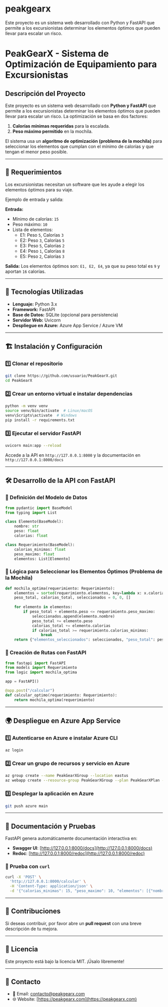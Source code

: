 # peakgearx
Este proyecto es un sistema web desarrollado con Python y FastAPI que permite a los excursionistas determinar los elementos óptimos que pueden llevar para escalar un risco. 

# PeakGearX - Sistema de Optimización de Equipamiento para Excursionistas

## Descripción del Proyecto
Este proyecto es un sistema web desarrollado con **Python y FastAPI** que permite a los excursionistas determinar los elementos óptimos que pueden llevar para escalar un risco. La optimización se basa en dos factores:

1. **Calorías mínimas requeridas** para la escalada.
2. **Peso máximo permitido** en la mochila.

El sistema usa un **algoritmo de optimización (problema de la mochila)** para seleccionar los elementos que cumplan con el mínimo de calorías y que tengan el menor peso posible.

---

## 📌 Requerimientos

Los excursionistas necesitan un software que les ayude a elegir los elementos óptimos para su viaje.

Ejemplo de entrada y salida:

**Entrada:**
- Mínimo de calorías: `15`
- Peso máximo: `10`
- Lista de elementos:
  - E1: Peso `5`, Calorías `3`
  - E2: Peso `3`, Calorías `5`
  - E3: Peso `5`, Calorías `2`
  - E4: Peso `1`, Calorías `8`
  - E5: Peso `2`, Calorías `3`

**Salida:**
Los elementos óptimos son: `E1, E2, E4`, ya que su peso total es `9` y aportan `16` calorías.

---

## 🚀 Tecnologías Utilizadas
- **Lenguaje:** Python 3.x
- **Framework:** FastAPI
- **Base de Datos:** SQLite (opcional para persistencia)
- **Servidor Web:** Uvicorn
- **Despliegue en Azure:** Azure App Service / Azure VM

---

## 🏗️ Instalación y Configuración
### 1️⃣ Clonar el repositorio
```bash
git clone https://github.com/usuario/PeakGearX.git
cd PeakGearX
```

### 2️⃣ Crear un entorno virtual e instalar dependencias
```bash
python -m venv venv
source venv/bin/activate  # Linux/macOS
venv\Scripts\activate  # Windows
pip install -r requirements.txt
```

### 3️⃣ Ejecutar el servidor FastAPI
```bash
uvicorn main:app --reload
```
Accede a la API en `http://127.0.0.1:8000` y la documentación en `http://127.0.0.1:8000/docs`

---

## 🛠️ Desarrollo de la API con FastAPI
### 📌 Definición del Modelo de Datos
```python
from pydantic import BaseModel
from typing import List

class Elemento(BaseModel):
    nombre: str
    peso: float
    calorias: float

class Requerimiento(BaseModel):
    calorias_minimas: float
    peso_maximo: float
    elementos: List[Elemento]
```

### 📌 Lógica para Seleccionar los Elementos Óptimos (Problema de la Mochila)
```python
def mochila_optima(requerimiento: Requerimiento):
    elementos = sorted(requerimiento.elementos, key=lambda x: x.calorias/x.peso, reverse=True)
    peso_total, calorias_total, seleccionados = 0, 0, []
    
    for elemento in elementos:
        if peso_total + elemento.peso <= requerimiento.peso_maximo:
            seleccionados.append(elemento.nombre)
            peso_total += elemento.peso
            calorias_total += elemento.calorias
            if calorias_total >= requerimiento.calorias_minimas:
                break
    return {"elementos_seleccionados": seleccionados, "peso_total": peso_total, "calorias_total": calorias_total}
```

### 📌 Creación de Rutas con FastAPI
```python
from fastapi import FastAPI
from models import Requerimiento
from logic import mochila_optima

app = FastAPI()

@app.post("/calcular")
def calcular_optimo(requerimiento: Requerimiento):
    return mochila_optima(requerimiento)
```

---

## 🌍 Despliegue en Azure App Service

### 1️⃣ Autenticarse en Azure e instalar Azure CLI
```bash
az login
```

### 2️⃣ Crear un grupo de recursos y servicio en Azure
```bash
az group create --name PeakGearXGroup --location eastus
az webapp create --resource-group PeakGearXGroup --plan PeakGearXPlan --name PeakGearXApp --runtime "PYTHON:3.9"
```

### 3️⃣ Desplegar la aplicación en Azure
```bash
git push azure main
```

---

## 📄 Documentación y Pruebas
FastAPI genera automáticamente documentación interactiva en:
- **Swagger UI**: [http://127.0.0.1:8000/docs](http://127.0.0.1:8000/docs)
- **Redoc**: [http://127.0.0.1:8000/redoc](http://127.0.0.1:8000/redoc)

### 📌 Prueba con `curl`
```bash
curl -X 'POST' \
  'http://127.0.0.1:8000/calcular' \
  -H 'Content-Type: application/json' \
  -d '{"calorias_minimas": 15, "peso_maximo": 10, "elementos": [{"nombre": "E1", "peso": 5, "calorias": 3}, {"nombre": "E2", "peso": 3, "calorias": 5}, {"nombre": "E3", "peso": 5, "calorias": 2}, {"nombre": "E4", "peso": 1, "calorias": 8}, {"nombre": "E5", "peso": 2, "calorias": 3}]}'
```

---

## 📢 Contribuciones
Si deseas contribuir, por favor abre un **pull request** con una breve descripción de tu mejora.

---

## 📜 Licencia
Este proyecto está bajo la licencia MIT. ¡Úsalo libremente!

---

## 📩 Contacto
- 📧 Email: contacto@peakgearx.com
- 🌐 Website: [https://peakgearx.com](https://peakgearx.com)

